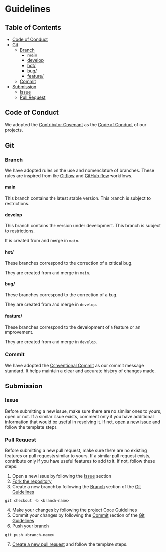 # Guidelines

## Table of Contents

- [Code of Conduct](#code-of-conduct)
- [Git](#git)
  - [Branch](#branch)
    - [main](#main)
    - [develop](#develop)
    - [hot/](#hot)
    - [bug/](#bug)
    - [feature/](#feature)
  - [Commit](#commit)
- [Submission](#submission)
  - [Issue](#issue)
  - [Pull Request](#pull-request)

## Code of Conduct

We adopted the [Contributor Covenant](https://www.contributor-covenant.org/) as the [Code of Conduct](CODE_OF_CONDUCT.md) of our projects.

## Git

### Branch

We have adopted rules on the use and nomenclature of branches. These rules are inspired from the [Gitflow](https://nvie.com/posts/a-successful-git-branching-model) and [GitHub flow](https://guides.github.com/introduction/flow) workflows.

#### main

This branch contains the latest stable version.
This branch is subject to restrictions.

#### develop

This branch contains the version under development.
This branch is subject to restrictions.

It is created from and merge in `main`.

#### hot/

These branches correspond to the correction of a critical bug.

They are created from and merge in `main`.

#### bug/

These branches correspond to the correction of a bug.

They are created from and merge in `develop`.

#### feature/

These branches correspond to the development of a feature or an improvement.

They are created from and merge in `develop`.

### Commit

We have adopted the [Conventional Commit](https://www.conventionalcommits.org/en/v1.0.0/) as our commit message standard. It helps maintain a clear and accurate history of changes made.

## Submission

### Issue

Before submitting a new issue, make sure there are no similar ones to yours, open or not. If a similar issue exists, comment only if you have additional information that would be useful in resolving it. If not, [open a new issue](https://help.github.com/en/github/managing-your-work-on-github/creating-an-issue) and follow the template steps.

### Pull Request

Before submitting a new pull request, make sure there are no existing features or pull requests similar to yours. If a similar pull request exists, contribute only if you have useful features to add to it. If not, follow these steps:

1. Open a new issue by following the [Issue](#issue) section
2. [Fork the repository](https://help.github.com/en/github/getting-started-with-github/fork-a-repo)
3. Create a new branch by following the [Branch](GUIDELINES.md#branch) section of the [Git Guidelines](GUIDELINES.md#git)

```shell script
git checkout -b <branch-name>
```

4. Make your changes by following the project Code Guidelines
5. Commit your changes by following the [Commit](GUIDELINES.md#commit) section of the [Git Guidelines](GUIDELINES.md#git)
6. Push your branch

```shell script
git push <branch-name>
```

7. [Create a new pull request](https://help.github.com/en/github/collaborating-with-issues-and-pull-requests/creating-a-pull-request-from-a-fork) and follow the template steps.
